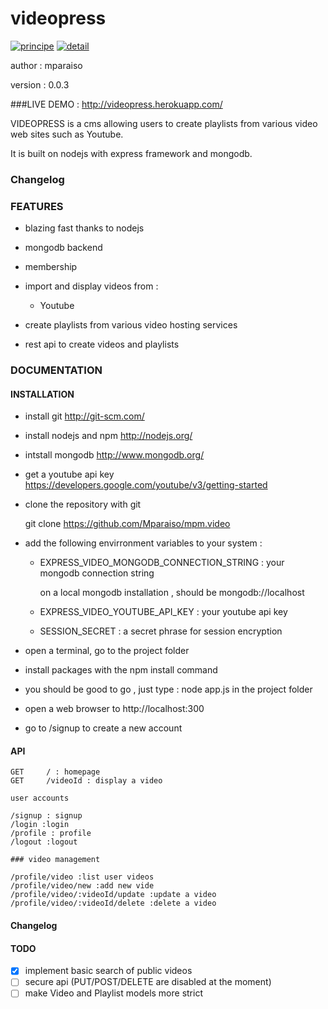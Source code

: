 videopress
=========

[![principe](http://aikah.online.fr/cdn/videopress/principe.png)](http://videopress.herokuapp.com/)
[![detail](http://aikah.online.fr/cdn/videopress/detail.png)](http://videopress.herokuapp.com/video/53be064a585e54b00036147a)

author : mparaiso

version : 0.0.3

###LIVE DEMO : http://videopress.herokuapp.com/

VIDEOPRESS is a cms allowing users to create playlists from various video web sites such as Youtube. 

It is built on nodejs with express framework and mongodb.

### Changelog

### FEATURES

- blazing fast thanks to nodejs

- mongodb backend

- membership

- import and display videos from : 
	- Youtube

- create playlists from various video hosting services

- rest api to create videos and playlists

### DOCUMENTATION

#### INSTALLATION

- install git http://git-scm.com/

- install nodejs and npm http://nodejs.org/

- intstall mongodb http://www.mongodb.org/

- get a youtube api key https://developers.google.com/youtube/v3/getting-started

- clone the repository with git

	git clone https://github.com/Mparaiso/mpm.video

- add the following envirronment variables to your system : 

	- EXPRESS_VIDEO_MONGODB_CONNECTION_STRING : your mongodb connection string
	  
	  on a local mongodb installation , should be  mongodb://localhost

	- EXPRESS_VIDEO_YOUTUBE_API_KEY : your youtube api key 

	- SESSION_SECRET : a secret phrase for session encryption

- open a terminal, go to the project folder

- install packages with the npm install command

- you should be good to go , just type : node app.js in the project folder

- open a web browser to http://localhost:300

- go to /signup to create a new account



	


#### API 

	GET		/ : homepage
	GET		/videoId : display a video

	user accounts

	/signup : signup
	/login :login
	/profile : profile
	/logout :logout

	### video management

	/profile/video :list user videos
	/profile/video/new :add new vide
	/profile/video/:videoId/update :update a video
	/profile/video/:videoId/delete :delete a video

#### Changelog

#### TODO

- [x] implement basic search of public videos
- [ ] secure api (PUT/POST/DELETE are disabled at the moment)
- [ ] make Video and Playlist models more strict
